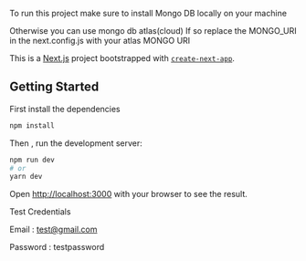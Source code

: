 To run this project make sure to install Mongo DB locally on your machine
 
Otherwise you can use mongo db atlas(cloud) If so replace the MONGO_URI in the 
next.config.js with your atlas MONGO URI 


This is a [Next.js](https://nextjs.org/) project bootstrapped with [`create-next-app`](https://github.com/vercel/next.js/tree/canary/packages/create-next-app).

## Getting Started

First install the dependencies
```bash
npm install

```

Then , run the development server:

```bash
npm run dev
# or
yarn dev
```

Open [http://localhost:3000](http://localhost:3000) with your browser to see the result.

Test Credentials


Email : test@gmail.com

Password : testpassword

